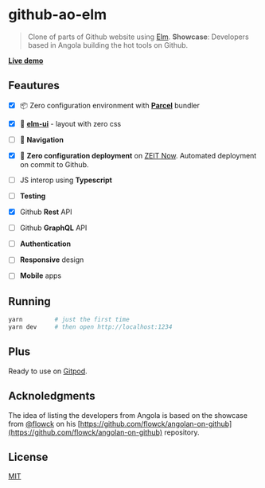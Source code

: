 # github-ao-elm

> Clone of parts of Github website using [Elm](https://elm-lang.org). **Showcase**: Developers based in Angola building the hot tools on Github.

**[Live demo](https://github-ao-elm.now.sh)**


## Feautures


- [x] 📦 Zero configuration environment with **[Parcel](https://https://parceljs.org/)** bundler

- [x] 💅 **[elm-ui](https://package.elm-lang.org/packages/mdgriffith/elm-ui/latest)** - layout with zero css

- [ ] 🚆 **Navigation**

- [x] 🚀 **Zero configuration deployment** on [ZEIT Now](https://zeit.co/guides/upgrade-to-zero-configuration/). Automated deployment on commit to Github.

- [ ] JS interop using **Typescript**

- [ ] **Testing**

- [x] Github **Rest** API

- [ ] Github **GraphQL** API

- [ ] **Authentication**

- [ ] **Responsive** design

- [ ] **Mobile** apps


## Running

```sh
yarn         # just the first time
yarn dev     # then open http://localhost:1234
```


## Plus

Ready to use on [Gitpod](https://www.gitpod.io/).


## Acknoledgments

The idea of listing the developers from Angola is based on the showcase from [@flowck](https://github.com/flowck) on his [https://github.com/flowck/angolan-on-github](https://github.com/flowck/angolan-on-github) repository.


## License

[MIT](https://lemolsoft.mit-license.org/)
